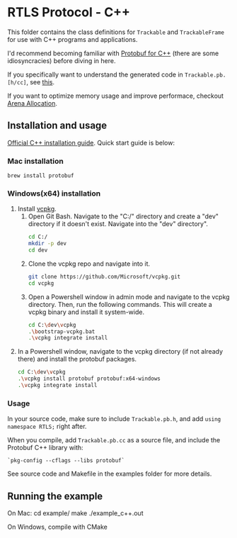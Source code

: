 # RTLS Protocol - C++

This folder contains the class definitions for `Trackable` and `TrackableFrame`
for use with C++ programs and applications.

I'd recommend becoming familiar with [Protobuf for C++](https://developers.google.com/protocol-buffers/docs/cpptutorial)
(there are some idiosyncracies) before diving in here.

If you specifically want to understand the generated code in `Trackable.pb.[h/cc]`, see [this](https://developers.google.com/protocol-buffers/docs/reference/cpp-generated).

If you want to optimize memory usage and improve performace, checkout [Arena Allocation](https://developers.google.com/protocol-buffers/docs/reference/arenas).

## Installation and usage

[Official C++ installation guide](https://github.com/protocolbuffers/protobuf/tree/master/src). Quick start guide is below:

### Mac installation

    brew install protobuf

### Windows(x64) installation

1. Install [vcpkg](https://github.com/microsoft/vcpkg). 
    1. Open Git Bash. Navigate to the "C:/" directory and create a "dev" directory if it doesn't exist. Navigate into the "dev" directory".
        ```bash
        cd C:/
        mkdir -p dev
        cd dev
    2. Clone the vcpkg repo and navigate into it.
        ```bash
        git clone https://github.com/Microsoft/vcpkg.git
        cd vcpkg
        ```
    3. Open a Powershell window in admin mode and navigate to the vcpkg directory. Then, run the following commands. This will create a vcpkg binary and install it system-wide.
        ```bash
        cd C:\dev\vcpkg
        .\bootstrap-vcpkg.bat
        .\vcpkg integrate install
        ```
2. In a Powershell window, navigate to the vcpkg directory (if not already there) and install the protobuf packages.
    ```bash
    cd C:\dev\vcpkg
    .\vcpkg install protobuf protobuf:x64-windows
    .\vcpkg integrate install
    ```

### Usage

In your source code, make sure to include `Trackable.pb.h`, and add `using namespace RTLS;`
right after.

When you compile, add `Trackable.pb.cc` as a source file, and include the Protobuf C++ library with:

    `pkg-config --cflags --libs protobuf`

See source code and Makefile in the examples folder for more details.

## Running the example

On Mac:
    cd example/
    make
    ./example_c++.out

On Windows, compile with CMake
